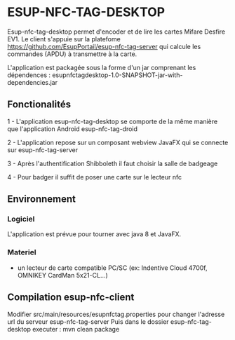 ESUP-NFC-TAG-DESKTOP
====================

Esup-nfc-tag-desktop permet d'encoder et de lire les cartes Mifare Desfire EV1. 
Le client s'appuie sur la platefome https://github.com/EsupPortail/esup-nfc-tag-server qui calcule les commandes (APDU) à transmettre à la carte.

L'application est packagée sous la forme d'un jar comprenant les dépendences : esupnfctagdesktop-1.0-SNAPSHOT-jar-with-dependencies.jar


## Fonctionalités

1 - L'application esup-nfc-tag-desktop se comporte de la même manière que l'application Android esup-nfc-tag-droid

2 - L'application repose sur un composant webview JavaFX qui se connecte sur esup-nfc-tag-server

3 - Après l'authentification Shibboleth il faut choisir la salle de badgeage

4 - Pour badger il suffit de poser une carte sur le lecteur nfc


## Environnement

### Logiciel

L'application est prévue pour tourner avec java 8 et JavaFX.

### Materiel

- un lecteur de carte compatible PC/SC (ex: Indentive Cloud 4700f, OMNIKEY CardMan 5x21-CL...)

## Compilation esup-nfc-client

Modifier src/main/resources/esupnfctag.properties pour changer l'adresse url du serveur esup-nfc-tag-server
Puis dans le dossier esup-nfc-tag-desktop executer : mvn clean package
